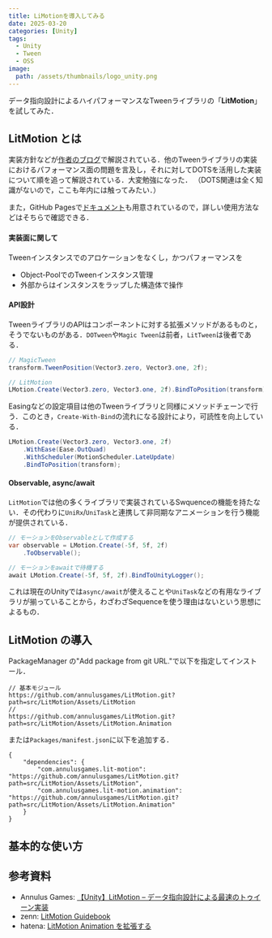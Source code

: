 ```yaml
---
title: LiMotionを導入してみる
date: 2025-03-20
categories: [Unity]
tags:
  - Unity
  - Tween
  - OSS
image:
  path: /assets/thumbnails/logo_unity.png
---
```


データ指向設計によるハイパフォーマンスなTweenライブラリの「**LitMotion**」を試してみた．


## LitMotion とは

実装方針などが[作者のブログ][LitMotion 解説記事]で解説されている．他のTweenライブラリの実装におけるパフォーマンス面の問題を言及し，それに対してDOTSを活用した実装について順を追って解説されている．大変勉強になった．
（DOTS関連は全く知識がないので，ここも年内には触ってみたい．）

また，GitHub Pagesで[ドキュメント][LitMotion ドキュメント]も用意されているので，詳しい使用方法などはそちらで確認できる．


#### 実装面に関して

Tweenインスタンスでのアロケーションをなくし，かつパフォーマンスを

- Object-PoolでのTweenインスタンス管理
- 外部からはインスタンスをラップした構造体で操作

#### API設計

TweenライブラリのAPIはコンポーネントに対する拡張メソッドがあるものと，そうでないものがある．`DOTween`や`Magic Tween`は前者，`LitTween`は後者である．

```cs
// MagicTween
transform.TweenPosition(Vector3.zero, Vector3.one, 2f);

// LitMotion
LMotion.Create(Vector3.zero, Vector3.one, 2f).BindToPosition(transform);
```

Easingなどの設定項目は他のTweenライブラリと同様にメソッドチェーンで行う．このとき，`Create-With-Bind`の流れになる設計により，可読性を向上している．

```cs
LMotion.Create(Vector3.zero, Vector3.one, 2f)
    .WithEase(Ease.OutQuad)
    .WithScheduler(MotionScheduler.LateUpdate)
    .BindToPosition(transform);
```

#### Observable, async/await

`LitMotion`では他の多くライブラリで実装されているSwquenceの機能を持たない．その代わりに`UniRx`/`UniTask`と連携して非同期なアニメーションを行う機能が提供されている．

```cs
// モーションをObservableとして作成する
var observable = LMotion.Create(-5f, 5f, 2f)
    .ToObservable();

// モーションをawaitで待機する
await LMotion.Create(-5f, 5f, 2f).BindToUnityLogger();
```

これは現在のUnityでは`async/await`が使えることや`UniTask`などの有用なライブラリが揃っていることから，わざわざSequenceを使う理由はないという思想によるもの．


## LitMotion の導入

PackageManager の"Add package from git URL."で以下を指定してインストール．
```
// 基本モジュール
https://github.com/annulusgames/LitMotion.git?path=src/LitMotion/Assets/LitMotion
// 
https://github.com/annulusgames/LitMotion.git?path=src/LitMotion/Assets/LitMotion.Animation
```

または`Packages/manifest.json`に以下を追加する．
```
{
    "dependencies": {
        "com.annulusgames.lit-motion": "https://github.com/annulusgames/LitMotion.git?path=src/LitMotion/Assets/LitMotion",
        "com.annulusgames.lit-motion.animation": "https://github.com/annulusgames/LitMotion.git?path=src/LitMotion/Assets/LitMotion.Animation"
    }
}
```


## 基本的な使い方




## 参考資料
- Annulus Games: [【Unity】LitMotion – データ指向設計による最速のトゥイーン実装](https://annulusgames.com/blog/lit-motion/)
- zenn: [LitMotion Guidebook](https://github.com/nitou-kanazawa/demo-unity-LitMotion.git)
- hatena: [LitMotion Animation を拡張する](https://yotiky.hatenablog.com/entry/litmotion_animationex)


<!-- リンク | リポジトリ -->
[LitMotion リポジトリ]: https://github.com/nuskey8/LitMotion
[UGUIAnimationSamples]: https://github.com/nuskey8/UGUIAnimationSamples

<!-- リンク | Unity Discussions -->
[LitMotion UnityDiscussion]: https://discussions.unity.com/t/litmotion-lightning-fast-and-zero-allocation-tween-library/936361/11

<!-- リンク | Assest Store -->

<!-- リンク | 記事 -->
[LitMotion 解説記事]: https://annulusgames.com/blog/lit-motion/
[LitMotion ドキュメント]: https://annulusgames.github.io/LitMotion/articles/ja/overview.html
